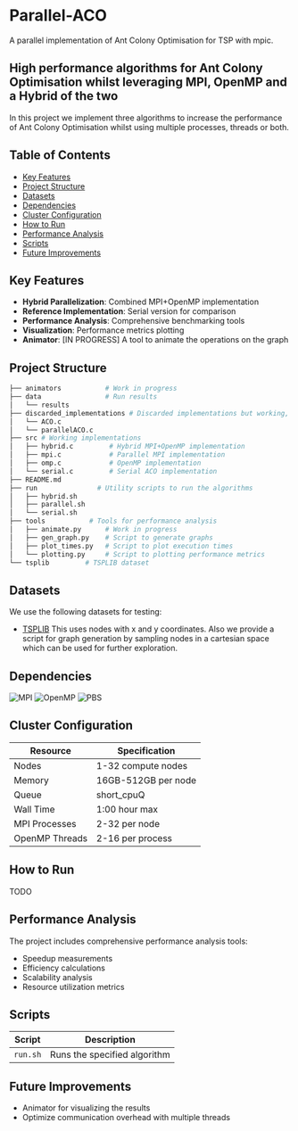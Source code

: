# Parallel-ACO
A parallel implementation of Ant Colony Optimisation for TSP with mpic.

## High performance algorithms for Ant Colony Optimisation whilst leveraging MPI, OpenMP and a Hybrid of the two
In this project we implement three algorithms to increase the performance of Ant Colony Optimisation whilst using multiple processes, threads or both.

## Table of Contents
- [Key Features](#key-features)
- [Project Structure](#project-structure)
- [Datasets](#datasets)
- [Dependencies](#dependencies)
- [Cluster Configuration](#cluster-configuration)
- [How to Run](#how-to-run)
- [Performance Analysis](#performance-analysis)
- [Scripts](#scripts)
- [Future Improvements](#future-improvements)

## Key Features
- **Hybrid Parallelization**: Combined MPI+OpenMP implementation
- **Reference Implementation**: Serial version for comparison
- **Performance Analysis**: Comprehensive benchmarking tools
- **Visualization**: Performance metrics plotting
- **Animator**: [IN PROGRESS] A tool to animate the operations on the graph

## Project Structure
```bash
├── animators           # Work in progress
├── data                # Run results
│   └── results
├── discarded_implementations # Discarded implementations but working, for reference
│   └── ACO.c
│   └── parallelACO.c
├── src # Working implementations
│   ├── hybrid.c         # Hybrid MPI+OpenMP implementation
│   ├── mpi.c            # Parallel MPI implementation
│   ├── omp.c            # OpenMP implementation
│   └── serial.c         # Serial ACO implementation
├── README.md
├── run               # Utility scripts to run the algorithms
│   ├── hybrid.sh
│   ├── parallel.sh
│   └── serial.sh
├── tools           # Tools for performance analysis
│   ├── animate.py      # Work in progress
│   ├── gen_graph.py    # Script to generate graphs
│   ├── plot_times.py   # Script to plot execution times
│   └── plotting.py     # Script to plotting performance metrics
└── tsplib         # TSPLIB dataset
```

## Datasets
We use the following datasets for testing:
* [TSPLIB](https://github.com/mastqe/tsplib)
    This uses nodes with x and y coordinates.
Also we provide a script for graph generation by sampling nodes in a cartesian space which can be used for further exploration.


## Dependencies

![MPI](https://img.shields.io/badge/MPI-MPICH%203.2-blue?style=flat-square)
![OpenMP](https://img.shields.io/badge/OpenMP-Enabled-green?style=flat-square)
![PBS](https://img.shields.io/badge/PBS-Scheduler-orange?style=flat-square)

## Cluster Configuration

| Resource | Specification |
|----------|---------------|
| Nodes | 1-32 compute nodes |
| Memory | 16GB-512GB per node |
| Queue | short_cpuQ |
| Wall Time | 1:00 hour max |
| MPI Processes | 2-32 per node |
| OpenMP Threads | 2-16 per process |

## How to Run
TODO

## Performance Analysis

The project includes comprehensive performance analysis tools:
- Speedup measurements
- Efficiency calculations
- Scalability analysis
- Resource utilization metrics

## Scripts

| Script | Description |
|--------|-------------|
| `run.sh` | Runs the specified algorithm |

## Future Improvements

- Animator for visualizing the results
- Optimize communication overhead with multiple threads